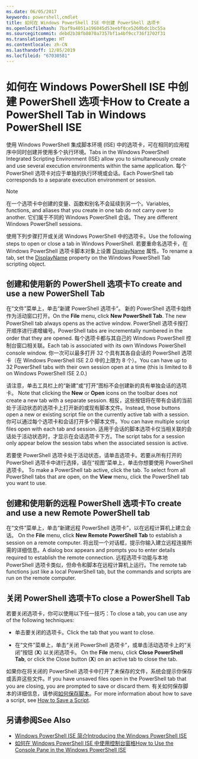 ```yaml
---
ms.date: 06/05/2017
keywords: powershell,cmdlet
title: 如何在 Windows PowerShell ISE 中创建 PowerShell 选项卡
ms.openlocfilehash: 7baf9a4051a196045d53eebf8ce5260bdc1bc55a
ms.sourcegitcommit: debd2b38fb8070a7357bf1a4bf9cc736f3702f31
ms.translationtype: HT
ms.contentlocale: zh-CN
ms.lasthandoff: 12/05/2019
ms.locfileid: "67030581"
---
```

# <a name="how-to-create-a-powershell-tab-in-windows-powershell-ise"></a><span data-ttu-id="93758-103">如何在 Windows PowerShell ISE 中创建 PowerShell 选项卡</span><span class="sxs-lookup"><span data-stu-id="93758-103">How to Create a PowerShell Tab in Windows PowerShell ISE</span></span>

<span data-ttu-id="93758-104">使用 Windows PowerShell 集成脚本环境 (ISE) 中的选项卡，可在相同的应用程序中同时创建并使用多个执行环境。</span><span class="sxs-lookup"><span data-stu-id="93758-104">Tabs in the Windows PowerShell Integrated Scripting Environment (ISE) allow you to simultaneously create and use several execution environments within the same application.</span></span>
<span data-ttu-id="93758-105">每个 PowerShell 选项卡对应于单独的执行环境或会话。</span><span class="sxs-lookup"><span data-stu-id="93758-105">Each PowerShell tab corresponds to a separate execution environment or session.</span></span>

> [!NOTE]
> <span data-ttu-id="93758-106">在一个选项卡中创建的变量、函数和别名不会延续到另一个。</span><span class="sxs-lookup"><span data-stu-id="93758-106">Variables, functions, and aliases that you create in one tab do not carry over to another.</span></span> <span data-ttu-id="93758-107">它们属于不同的 Windows PowerShell 会话。</span><span class="sxs-lookup"><span data-stu-id="93758-107">They are different Windows PowerShell sessions.</span></span>

<span data-ttu-id="93758-108">使用下列步骤打开或关闭 Windows PowerShell 中的选项卡。</span><span class="sxs-lookup"><span data-stu-id="93758-108">Use the following steps to open or close a tab in Windows PowerShell.</span></span>
<span data-ttu-id="93758-109">若要重命名选项卡，在 Windows PowerShell 选项卡脚本对象上设置 [DisplayName](object-model/The-PowerShellTab-Object.md#displayname) 属性。</span><span class="sxs-lookup"><span data-stu-id="93758-109">To rename a tab, set the [DisplayName](object-model/The-PowerShellTab-Object.md#displayname) property on the Windows PowerShell Tab scripting object.</span></span>

## <a name="to-create-and-use-a-new-powershell-tab"></a><span data-ttu-id="93758-110">创建和使用新的 PowerShell 选项卡</span><span class="sxs-lookup"><span data-stu-id="93758-110">To create and use a new PowerShell Tab</span></span>

<span data-ttu-id="93758-111">在“文件”菜单上，单击“新建 PowerShell 选项卡”。   新的 PowerShell 选项卡始终作为活动窗口打开。</span><span class="sxs-lookup"><span data-stu-id="93758-111">On the **File** menu, click **New PowerShell Tab**. The new PowerShell tab always opens as the active window.</span></span>
<span data-ttu-id="93758-112">PowerShell 选项卡按打开顺序进行递增编号。</span><span class="sxs-lookup"><span data-stu-id="93758-112">PowerShell tabs are incrementally numbered in the order that they are opened.</span></span>
<span data-ttu-id="93758-113">每个选项卡都与其自己的 Windows PowerShell 控制台窗口相关联。</span><span class="sxs-lookup"><span data-stu-id="93758-113">Each tab is associated with its own Windows PowerShell console window.</span></span>
<span data-ttu-id="93758-114">你一次可以最多打开 32 个具有其各自会话的 PowerShell 选项卡（在 Windows PowerShell ISE 2.0 中的上限为 8 个）。</span><span class="sxs-lookup"><span data-stu-id="93758-114">You can have up to 32 PowerShell tabs with their own session open at a time (this is limited to 8 on Windows PowerShell ISE 2.0.)</span></span>

<span data-ttu-id="93758-115">请注意，单击工具栏上的“新建”或“打开”图标不会创建新的具有单独会话的选项卡。  </span><span class="sxs-lookup"><span data-stu-id="93758-115">Note that clicking the **New** or **Open** icons on the toolbar does not create a new tab with a separate session.</span></span>
<span data-ttu-id="93758-116">相反，这些按钮将在带有会话的当前处于活动状态的选项卡上打开新的或现有脚本文件。</span><span class="sxs-lookup"><span data-stu-id="93758-116">Instead, those buttons open a new or existing script file on the currently active tab with a session.</span></span>
<span data-ttu-id="93758-117">你可以通过每个选项卡和会话打开多个脚本文件。</span><span class="sxs-lookup"><span data-stu-id="93758-117">You can have multiple script files open with each tab and session.</span></span>
<span data-ttu-id="93758-118">适用于会话的脚本选项卡仅当相关联的会话处于活动状态时，才显示在会话选项卡下方。</span><span class="sxs-lookup"><span data-stu-id="93758-118">The script tabs for a session only appear below the session tabs when the associated session is active.</span></span>

<span data-ttu-id="93758-119">若要使 PowerShell 选项卡处于活动状态，请单击选项卡。若要从所有打开的 PowerShell 选项卡中进行选择，请在“视图”菜单上，单击你想要使用 PowerShell 选项卡。 </span><span class="sxs-lookup"><span data-stu-id="93758-119">To make a PowerShell tab active, click the tab. To select from all PowerShell tabs that are open, on the **View** menu, click the PowerShell tab you want to use.</span></span>

## <a name="to-create-and-use-a-new-remote-powershell-tab"></a><span data-ttu-id="93758-120">创建和使用新的远程 PowerShell 选项卡</span><span class="sxs-lookup"><span data-stu-id="93758-120">To create and use a new Remote PowerShell tab</span></span>

<span data-ttu-id="93758-121">在“文件”菜单上，单击“新建远程 PowerShell 选项卡”，以在远程计算机上建立会话。  </span><span class="sxs-lookup"><span data-stu-id="93758-121">On the **File** menu, click **New Remote PowerShell Tab** to establish a session on a remote computer.</span></span>
<span data-ttu-id="93758-122">将出现一个对话框，提示你输入建立远程连接所需的详细信息。</span><span class="sxs-lookup"><span data-stu-id="93758-122">A dialog box appears and prompts you to enter details required to establish the remote connection.</span></span>
<span data-ttu-id="93758-123">远程选项卡功能与本地 PowerShell 选项卡类似，但命令和脚本在远程计算机上运行。</span><span class="sxs-lookup"><span data-stu-id="93758-123">The remote tab functions just like a local PowerShell tab, but the commands and scripts are run on the remote computer.</span></span>

## <a name="to-close-a-powershell-tab"></a><span data-ttu-id="93758-124">关闭 PowerShell 选项卡</span><span class="sxs-lookup"><span data-stu-id="93758-124">To close a PowerShell Tab</span></span>

<span data-ttu-id="93758-125">若要关闭选项卡，你可以使用以下任一技巧：</span><span class="sxs-lookup"><span data-stu-id="93758-125">To close a tab, you can use any of the following techniques:</span></span>

- <span data-ttu-id="93758-126">单击要关闭的选项卡。</span><span class="sxs-lookup"><span data-stu-id="93758-126">Click the tab that you want to close.</span></span>

- <span data-ttu-id="93758-127">在“文件”菜单上，单击“关闭 PowerShell 选项卡”，或单击活动选项卡上的“关闭”按钮 (**X**) 以关闭选项卡。  </span><span class="sxs-lookup"><span data-stu-id="93758-127">On the **File** menu, click **Close PowerShell Tab**, or click  the Close button  (**X**) on an active tab to close the tab.</span></span>

<span data-ttu-id="93758-128">如果你在将关闭的 PowerShell 选项卡中打开了未保存的文件，系统会提示你保存或丢弃这些文件。</span><span class="sxs-lookup"><span data-stu-id="93758-128">If you have unsaved files open in the PowerShell tab that you are closing, you are prompted to save or discard them.</span></span>
<span data-ttu-id="93758-129">有关如何保存脚本的详细信息，请参阅[如何保存脚本](How-to-Write-and-Run-Scripts-in-the-Windows-PowerShell-ISE.md#how-to-save-a-script)。</span><span class="sxs-lookup"><span data-stu-id="93758-129">For more information about how to save a script, see [How to Save a Script](How-to-Write-and-Run-Scripts-in-the-Windows-PowerShell-ISE.md#how-to-save-a-script).</span></span>

## <a name="see-also"></a><span data-ttu-id="93758-130">另请参阅</span><span class="sxs-lookup"><span data-stu-id="93758-130">See Also</span></span>

- [<span data-ttu-id="93758-131">Windows PowerShell ISE 简介</span><span class="sxs-lookup"><span data-stu-id="93758-131">Introducing the Windows PowerShell ISE</span></span>](Introducing-the-Windows-PowerShell-ISE.md)
- [<span data-ttu-id="93758-132">如何在 Windows PowerShell ISE 中使用控制台窗格</span><span class="sxs-lookup"><span data-stu-id="93758-132">How to Use the Console Pane in the Windows PowerShell ISE</span></span>](How-to-Use-the-Console-Pane-in-the-Windows-PowerShell-ISE.md)
